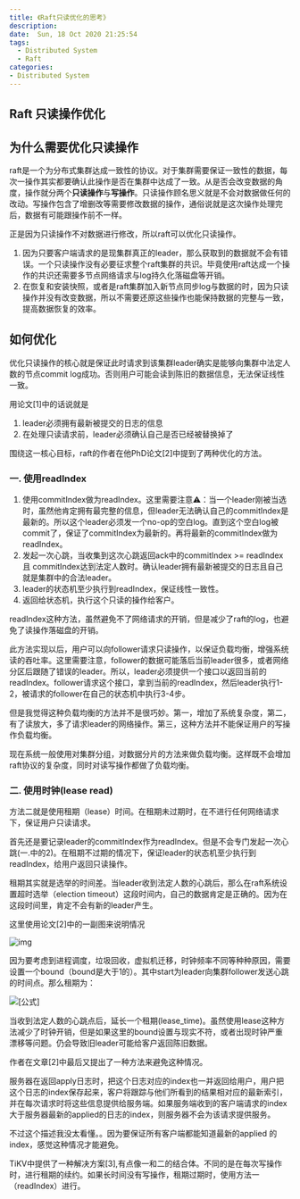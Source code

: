 ```yaml
---
title: 《Raft只读优化的思考》
description:  
date:  Sun, 18 Oct 2020 21:25:54
tags:
  - Distributed System
  - Raft
categories:
- Distributed System
---
```


## Raft 只读操作优化

## 为什么需要优化只读操作

raft是一个为分布式集群达成一致性的协议。对于集群需要保证一致性的数据，每次一操作其实都要确认此操作是否在集群中达成了一致。从是否会改变数据的角度，操作就分两个**只读操作**与**写操作**。只读操作顾名思义就是不会对数据做任何的改动。写操作包含了增删改等需要修改数据的操作，通俗说就是这次操作处理完后，数据有可能跟操作前不一样。

正是因为只读操作不对数据进行修改，所以raft可以优化只读操作。

1. 因为只要客户端请求的是现集群真正的leader，那么获取到的数据就不会有错误。一个只读操作没有必要征求整个raft集群的共识。毕竟使用raft达成一个操作的共识还需要多节点网络请求与log持久化落磁盘等开销。
2. 在恢复和安装快照，或者是raft集群加入新节点同步log与数据的时，因为只读操作并没有改变数据，所以不需要还原这些操作也能保持数据的完整与一致，提高数据恢复的效率。

## 如何优化

优化只读操作的核心就是保证此时请求到该集群leader确实是能够向集群中法定人数的节点commit log成功。否则用户可能会读到陈旧的数据信息，无法保证线性一致。

用论文[1]中的话说就是

1. leader必须拥有最新被提交的日志的信息
2. 在处理只读请求前，leader必须确认自己是否已经被替换掉了

围绕这一核心目标，raft的作者在他PhD论文[2]中提到了两种优化的方法。

### 一. 使用readIndex

1. 使用commitIndex做为readIndex。这里需要注意⚠️：当一个leader刚被当选时，虽然他肯定拥有最完整的信息，但leader无法确认自己的commitIndex是最新的。所以这个leader必须发一个no-op的空白log。直到这个空白log被commit了，保证了commitIndex为最新的。再将最新的commitIndex做为readIndex。
2. 发起一次心跳，当收集到这次心跳返回ack中的commitIndex >= readIndex 且 commitIndex达到法定人数时。确认leader拥有最新被提交的日志且自己就是集群中的合法leader。
3. leader的状态机至少执行到readIndex，保证线性一致性。
4. 返回给状态机，执行这个只读的操作给客户。

readIndex这种方法，虽然避免不了网络请求的开销，但是减少了raft的log，也避免了读操作落磁盘的开销。

此方法实现以后，用户可以向follower请求只读操作，以保证负载均衡，增强系统读的吞吐率。这里需要注意，follower的数据可能落后当前leader很多，或者网络分区后跟随了错误的leader。所以，leader必须提供一个接口以返回当前的readIndex。follower请求这个接口，拿到当前的readIndex，然后leader执行1-2，被请求的follower在自己的状态机中执行3-4步。

但是我觉得这种负载均衡的方法并不是很巧妙。第一，增加了系统复杂度，第二，有了读放大，多了请求leader的网络操作。第三，这种方法并不能保证用户的写操作负载均衡。

现在系统一般使用对集群分组，对数据分片的方法来做负载均衡。这样既不会增加raft协议的复杂度，同时对读写操作都做了负载均衡。

### 二. 使用时钟(lease read)

方法二就是使用租期（lease）时间。在租期未过期时，在不进行任何网络请求下，保证用户只读请求。

首先还是要记录leader的commitIndex作为readIndex。但是不会专门发起一次心跳(一.中的2)。在租期不过期的情况下，保证leader的状态机至少执行到readIndex，给用户返回只读操作。

租期其实就是选举的时间差。当leader收到法定人数的心跳后，那么在raft系统设置超时选举（election timeout）这段时间内，自己的数据肯定是正确的。因为在这段时间里，肯定不会有新的leader产生。

这里使用论文[2]中的一副图来说明情况

![img](https://pic4.zhimg.com/80/v2-d9d5ec0f67ca9cdb0d45e0d0c9c8832b_720w.jpg)

因为要考虑到进程调度，垃圾回收，虚拟机迁移，时钟频率不同等种种原因，需要设置一个bound（bound是大于1的）。其中start为leader向集群follower发送心跳的时间点。那么租期为：

![[公式]](https://www.zhihu.com/equation?tex=+lease%5C_time+%3D+%5Cfrac%7Belection%5C+timeout%7D%7Bclock%5C+drift%5C+bound%7D+)

当收到法定人数的心跳点后，延长一个租期(lease_time)。虽然使用lease这种方法减少了时钟开销，但是如果这里的bound设置与现实不符，或者出现时钟严重漂移等问题。仍会导致旧leader可能给客户返回陈旧数据。

作者在文章[2]中最后又提出了一种方法来避免这种情况。

服务器在返回apply日志时，把这个日志对应的index也一并返回给用户，用户把这个日志的index保存起来，客户将跟踪与他们所看到的结果相对应的最新索引，并在每次请求时将这些信息提供给服务端。如果服务端收到的客户端请求的index大于服务器最新的applied的日志的index，则服务器不会为该请求提供服务。

不过这个描述我没太看懂。。因为要保证所有客户端都能知道最新的applied 的index，感觉这种情况才能避免。

TiKV中提供了一种解决方案[3],有点像一和二的结合体。不同的是在每次写操作时，进行租期的续约。如果长时间没有写操作，租期过期时，使用方法一（readIndex）进行。